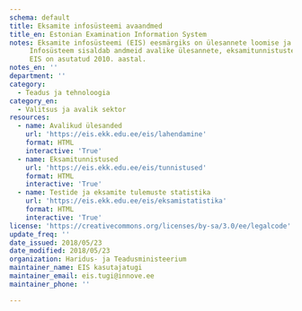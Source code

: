 ```yaml
---
schema: default
title: Eksamite infosüsteemi avaandmed
title_en: Estonian Examination Information System
notes: Eksamite infosüsteemi (EIS) eesmärgiks on ülesannete loomise ja haldamise, lõpueksamite tööde koostamise ja kättesaadavaks tegemise ning lõpueksamite sooritamise ja standardiseeritud hindamise tagamine.
     Infosüsteem sisaldab andmeid avalike ülesannete, eksamitunnistuste, testide ja eksamite tulemuste statistika kohta.
     EIS on asutatud 2010. aastal.
notes_en: ''
department: ''
category:
  - Teadus ja tehnoloogia
category_en:
  - Valitsus ja avalik sektor
resources:
  - name: Avalikud ülesanded
    url: 'https://eis.ekk.edu.ee/eis/lahendamine'
    format: HTML
    interactive: 'True'
  - name: Eksamitunnistused
    url: 'https://eis.ekk.edu.ee/eis/tunnistused'
    format: HTML
    interactive: 'True'
  - name: Testide ja eksamite tulemuste statistika
    url: 'https://eis.ekk.edu.ee/eis/eksamistatistika'
    format: HTML
    interactive: 'True'
license: 'https://creativecommons.org/licenses/by-sa/3.0/ee/legalcode'
update_freq: ''
date_issued: 2018/05/23
date_modified: 2018/05/23
organization: Haridus- ja Teadusministeerium
maintainer_name: EIS kasutajatugi
maintainer_email: eis.tugi@innove.ee
maintainer_phone: ''

---
```

